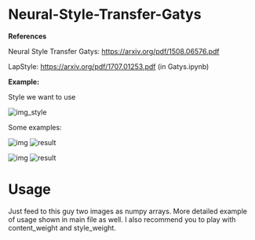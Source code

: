 # Neural-Style-Transfer-Gatys
**References**

Neural Style Transfer Gatys: https://arxiv.org/pdf/1508.06576.pdf

LapStyle: https://arxiv.org/pdf/1707.01253.pdf (in Gatys.ipynb)

**Example:**

Style we want to use

![img_style](https://user-images.githubusercontent.com/44481414/124080749-65345000-da53-11eb-9aeb-bbba804d51f1.jpg)

Some examples:

![img](https://user-images.githubusercontent.com/44481414/124080550-2bfbe000-da53-11eb-98a6-b6cee93e4e40.jpg)
![result](https://user-images.githubusercontent.com/44481414/124080846-7f6e2e00-da53-11eb-8df0-ec4f95fa532e.jpg)

![img](https://user-images.githubusercontent.com/44481414/124085454-babf2b80-da58-11eb-8335-21464a6da62a.jpg)
![result](https://user-images.githubusercontent.com/44481414/124085459-bbf05880-da58-11eb-8c7e-0b29e88a95f7.jpg)


# Usage
Just feed to this guy two images as numpy arrays. More detailed example of usage shown in main file as well. I also recommend you to play with content_weight and style_weight.


